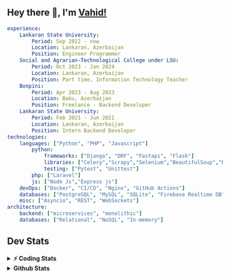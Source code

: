 
## Hey there 👋, I'm [Vahid!](https://github.com/vahidzhe/)

```yaml
experience:
    Lankaran State University:
        Period: Sep 2022 - now
        Location: Lankaran, Azerbaijan
        Position: Engineer Programmer
    Social and Agrarian-Technological College under LSU:
        Period: Oct 2023 - Jan 2024
        Location: Lankaran, Azerbaijan
        Position: Part time, Information Technology Teacher
    Bonpini:
        Period: Apr 2023 - Aug 2023
        Location: Baku, Azerbaijan
        Position: Freelance - Backend Developer 
    Lankaran State University:
        Period: Feb 2021 - Jun 2021
        Location: Lankaran, Azerbaijan
        Position: Intern Backend Developer
technologies:
    languages: ["Python", "PHP", "Javascript"]
        python:
            frameworks: ["Django", "DRF", "Fastapi", "Flask"]
            libraries: ["Celery","Scrapy","Selenium","BeautifulSoup","Requests"]
            testing: ["Pytest", "Unittest"]
        php: ["Laravel"]
        js: ["Node Js","Express js"]
    devOps: ["Docker", "CI/CD", "Nginx", "GitHub Actions"]
    databases: ["PostgreSQL", "MySQL", "SQLite", "Firebase Realtime DB", "Redis", "RabbitMQ"]
    misc: ["Asyncio", "REST", "WebSockets"]
architecture: 
    backend: ["microservices", "monolithic"]
    databases: ["Relational", "NoSQL", "In-memory"]
```



## Dev Stats

<details>
  <summary><b>⚡ Coding Stats</b></summary>

<!--START_SECTION:waka-->
![Code Time](http://img.shields.io/badge/Code%20Time-45%20hrs%2015%20mins-blue)

![Profile Views](http://img.shields.io/badge/Profile%20Views-1-blue)

**🐱 My GitHub Data** 

> 📦 ? Used in GitHub's Storage 
 > 
> 🏆 287 Contributions in the Year 2024
 > 
> 💼 Opted to Hire
 > 
> 📜 12 Public Repositories 
 > 
> 🔑 0 Private Repositories 
 > 
**I'm an Early 🐤** 

```text
🌞 Morning                282 commits         █████░░░░░░░░░░░░░░░░░░░░   19.28 % 
🌆 Daytime                777 commits         █████████████░░░░░░░░░░░░   53.11 % 
🌃 Evening                273 commits         █████░░░░░░░░░░░░░░░░░░░░   18.66 % 
🌙 Night                  131 commits         ██░░░░░░░░░░░░░░░░░░░░░░░   08.95 % 
```


📊 **This Week I Spent My Time On** 

```text
🕑︎ Time Zone: Asia/Baku

💬 Programming Languages: 
Python                   8 hrs 6 mins        ████████████░░░░░░░░░░░░░   48.16 % 
HTML                     5 hrs 51 mins       █████████░░░░░░░░░░░░░░░░   34.84 % 
Bash                     1 hr 30 mins        ██░░░░░░░░░░░░░░░░░░░░░░░   08.94 % 
CSS                      25 mins             █░░░░░░░░░░░░░░░░░░░░░░░░   02.55 % 
Text                     20 mins             █░░░░░░░░░░░░░░░░░░░░░░░░   02.07 % 

🐱‍💻 Projects: 
neman.az                 9 hrs 36 mins       ██████████████░░░░░░░░░░░   57.15 % 
fromfolio-backend-v2     4 hrs 54 mins       ███████░░░░░░░░░░░░░░░░░░   29.18 % 
crop_image               1 hr 4 mins         ██░░░░░░░░░░░░░░░░░░░░░░░   06.40 % 
neman.az-master          37 mins             █░░░░░░░░░░░░░░░░░░░░░░░░   03.71 % 
django_blog_v1           29 mins             █░░░░░░░░░░░░░░░░░░░░░░░░   02.96 % 
```

**I Mostly Code in Python** 

```text
Python                   22 repos            ██████████░░░░░░░░░░░░░░░   41.51 % 
JavaScript               12 repos            ██████░░░░░░░░░░░░░░░░░░░   22.64 % 
PHP                      7 repos             ███░░░░░░░░░░░░░░░░░░░░░░   13.21 % 
CSS                      6 repos             ███░░░░░░░░░░░░░░░░░░░░░░   11.32 % 
Makefile                 1 repo              ░░░░░░░░░░░░░░░░░░░░░░░░░   01.89 % 
```




 Last Updated on 12/11/2024 00:36:21 UTC
<!--END_SECTION:waka-->
</details>


<details>
  <summary><b> Github Stats</b></summary>

  <br />
  <img height="180em" src="https://github-readme-stats.vercel.app/api?username=vahidzhe&show_icons=true&hide_border=true&&count_private=true&include_all_commits=true&theme=dark" />
  <img height="180em" src="https://github-readme-stats.vercel.app/api/top-langs/?username=vahidzhe&exclude_repo=django_recaptcha_v3,django_blog_v1,django_smartedu_course,css_layout1,bonpini_backend_codeigniter&show_icons=true&hide_border=true&layout=compact&theme=dark&langs_count=6"/>
</details>






